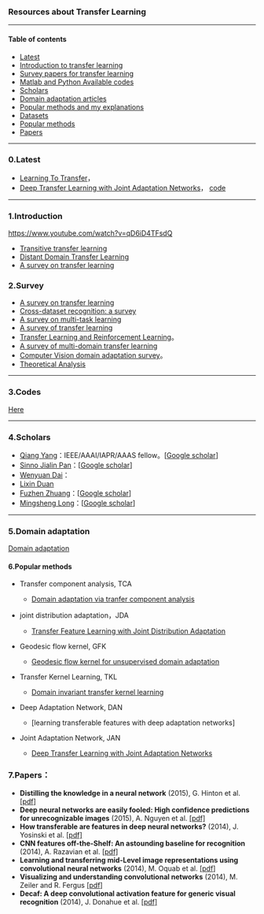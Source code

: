 ### Resources about Transfer Learning

_ _ _

#### Table of contents

* [Latest](#0latest)
* [Introduction to transfer learning](#1.Introduction)
* [Survey papers for transfer learning](#2.Survey)
* [Matlab and Python Available codes](https://github.com/tangzhenyu/AmazingTransferLearning/tree/master/code)
* [Scholars](#4.Scholars)
* [Domain adaptation articles](https://github.com/tangzhenyu/AmazingTransferLearning/blob/master/doc/domain_adaptation.md)
* [Popular methods and my explanations]()
* [Datasets](https://https://github.com/tangzhenyu/AmazingTransferLearning/blob/master/doc/dataset.md)
* [Popular methods]()
* [Papers](#papers)
- - -

### 0.Latest

- [Learning To Transfer](https://arxiv.org/abs/1708.05629)，
- [Deep Transfer Learning with Joint Adaptation Networks](https://2017.icml.cc/Conferences/2017/Schedule?showEvent=1117)， [code](https://github.com/thuml/transfer-caffe)


- - -

### 1.Introduction
https://www.youtube.com/watch?v=qD6iD4TFsdQ
- [Transitive transfer learning]()
- [Distant Domain Transfer Learning]()
- [A survey on transfer learning]()

### 2.Survey

- [A survey on transfer learning]()
- [Cross-dataset recognition: a survey](https://arxiv.org/abs/1705.04396)
- [A survey on multi-task learning](https://arxiv.org/abs/1707.08114)
- [A survey of transfer learning]()
- [Transfer Learning and Reinforcement Learning](https://mega.nz/#!RDpiRDCL!LSMgyjV69YEiFE2D0quKkrr_t7bEOYtsnx8BkTxniKo)。
- [A survey of multi-domain transfer learning](https://mega.nz/#!UPRTBIAS!HcjUwI_yGe3IrWCFfBxHF9nd8CFt0GTzjIyMMxdUuv0)
- [Computer Vision domain adaptation survey](https://mega.nz/#!hWQ3HLhJ!GTCIUTVDcmnn3f7-Ulhjs_MxGv6xnFyp1nayemt9Nis)。
- [Theoretical Analysis](https://mega.nz/#F!ULoGFYDK!O3TQRZwrNeqTncNMIfXNTg)

_ _ _

### 3.Codes

[Here](https://github.com/tangzhenyu/AmazingTransferLearning/tree/master/code)

_ _ _

### 4.Scholars

- [Qiang Yang](http://www.cs.ust.hk/~qyang/)：IEEE/AAAI/IAPR/AAAS fellow。[[Google scholar](https://scholar.google.com/citations?user=1LxWZLQAAAAJ&hl=zh-CN)]
- [Sinno Jialin Pan](http://www.ntu.edu.sg/home/sinnopan/)：[[Google scholar](https://scholar.google.com/citations?user=P6WcnfkAAAAJ&hl=zh-CN)]
- [Wenyuan Dai](https://scholar.google.com.sg/citations?user=AGR9pP0AAAAJ&hl=zh-CN)：
- [Lixin Duan](http://www.lxduan.info/)
- [Fuzhen Zhuang](http://www.intsci.ac.cn/users/zhuangfuzhen/)：[[Google scholar](https://scholar.google.com/citations?user=klJBYrAAAAAJ&hl=zh-CN&oi=ao)]
- [Mingsheng Long](http://ise.thss.tsinghua.edu.cn/~mlong/)：[[Google scholar](https://scholar.google.com/citations?view_op=search_authors&mauthors=mingsheng+long&hl=zh-CN&oi=ao)]
- - -

### 5.Domain adaptation

[Domain adaptation](https://github.com/tangzhenyu/AmazingTransferLearning/blob/master/doc/domain_adaptation.md)


#### 6.Popular methods

- Transfer component analysis, TCA
	- [Domain adaptation via tranfer component analysis]()
	

- joint distribution adaptation，JDA
	- [Transfer Feature Learning with Joint Distribution Adaptation](http://ise.thss.tsinghua.edu.cn/~mlong/doc/joint-distribution-adaptation-iccv13.pdf)

- Geodesic flow kernel, GFK
	- [Geodesic flow kernel for unsupervised domain adaptation]()
- Transfer Kernel Learning, TKL
	- [Domain invariant transfer kernel learning]()
- Deep Adaptation Network, DAN
	- [learning transferable features with deep adaptation networks]

- Joint Adaptation Network, JAN
	- [Deep Transfer Learning with Joint Adaptation Networks](http://proceedings.mlr.press/v70/long17a.html)


### 7.Papers：
- **Distilling the knowledge in a neural network** (2015), G. Hinton et al. [[pdf]](http://arxiv.org/pdf/1503.02531)
- **Deep neural networks are easily fooled: High confidence predictions for unrecognizable images** (2015), A. Nguyen et al. [[pdf]](http://arxiv.org/pdf/1412.1897)
- **How transferable are features in deep neural networks?** (2014), J. Yosinski et al. [[pdf]](http://papers.nips.cc/paper/5347-how-transferable-are-features-in-deep-neural-networks.pdf)
- **CNN features off-the-Shelf: An astounding baseline for recognition** (2014), A. Razavian et al. [[pdf]](http://www.cv-foundation.org//openaccess/content_cvpr_workshops_2014/W15/papers/Razavian_CNN_Features_Off-the-Shelf_2014_CVPR_paper.pdf)
- **Learning and transferring mid-Level image representations using convolutional neural networks** (2014), M. Oquab et al. [[pdf]](http://www.cv-foundation.org/openaccess/content_cvpr_2014/papers/Oquab_Learning_and_Transferring_2014_CVPR_paper.pdf)
- **Visualizing and understanding convolutional networks** (2014), M. Zeiler and R. Fergus [[pdf]](http://arxiv.org/pdf/1311.2901)
- **Decaf: A deep convolutional activation feature for generic visual recognition** (2014), J. Donahue et al. [[pdf]](http://arxiv.org/pdf/1310.1531)



